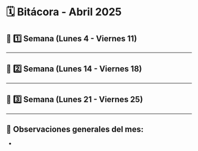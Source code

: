 # 🗓️ Bitácora - Abril 2025

## 📅 1️⃣ Semana (Lunes 4 - Viernes 11)


---

## 📅 2️⃣ Semana (Lunes 14 - Viernes 18)


---

## 📅 3️⃣ Semana (Lunes 21 - Viernes 25)


---


🧾 **Observaciones generales del mes:**  
-  
-  
